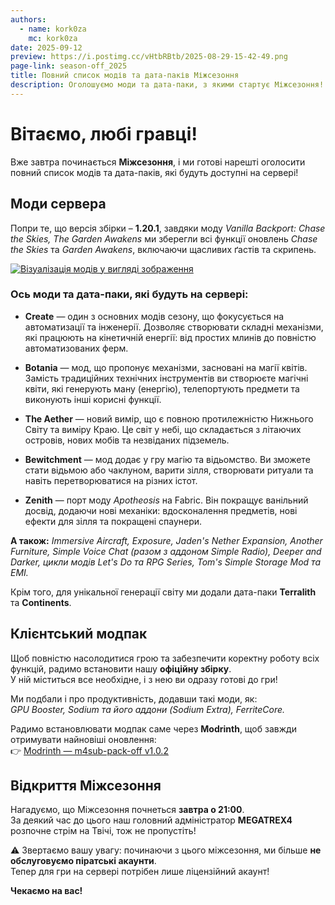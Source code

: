 ```yaml
---
authors:
  - name: kork0za
    mc: kork0za
date: 2025-09-12
preview: https://i.postimg.cc/vHtbRBtb/2025-08-29-15-42-49.png
page-link: season-off_2025
title: Повний список модів та дата-паків Міжсезоння
description: Оголошуємо моди та дата-паки, з якими стартує Міжсезоння!
---
```


# Вітаємо, любі гравці!  

Вже завтра починається **Міжсезоння**, і ми готові нарешті оголосити повний список модів та дата-паків, які будуть доступні на сервері!



## Моди сервера

Попри те, що версія збірки – **1.20.1**, завдяки моду *Vanilla Backport: Chase the Skies, The Garden Awakens* ми зберегли всі функції оновлень *Chase the Skies* та *Garden Awakens*, включаючи щасливих ґастів та скрипень.

[![Візуалізація модів у вигляді зображення](https://i.postimg.cc/kgP6sBXC/1123123123.png)](https://postimg.cc/7fXZYP2t)

### Ось моди та дата-паки, які будуть на сервері:

- **Create** — один з основних модів сезону, що фокусується на автоматизації та інженерії. Дозволяє створювати складні механізми, які працюють на кінетичній енергії: від простих млинів до повністю автоматизованих ферм.  

- **Botania** — мод, що пропонує механізми, засновані на магії квітів. Замість традиційних технічних інструментів ви створюєте магічні квіти, які генерують ману (енергію), телепортують предмети та виконують інші корисні функції.  

- **The Aether** — новий вимір, що є повною протилежністю Нижнього Світу та виміру Краю. Це світ у небі, що складається з літаючих островів, нових мобів та незвіданих підземель.  

- **Bewitchment** — мод додає у гру магію та відьомство. Ви зможете стати відьмою або чаклуном, варити зілля, створювати ритуали та навіть перетворюватися на різних істот.  

- **Zenith** — порт моду *Apotheosis* на Fabric. Він покращує ванільний досвід, додаючи нові механіки: вдосконалення предметів, нові ефекти для зілля та покращені спаунери.  

**А також:** *Immersive Aircraft, Exposure, Jaden's Nether Expansion, Another Furniture, Simple Voice Chat (разом з аддоном Simple Radio), Deeper and Darker, цикли модів Let's Do та RPG Series, Tom's Simple Storage Mod та EMI.*  

Крім того, для унікальної генерації світу ми додали дата-паки **Terralith** та **Continents**.



## Клієнтський модпак

Щоб повністю насолодитися грою та забезпечити коректну роботу всіх функцій, радимо встановити нашу **офіційну збірку**.  
У ній міститься все необхідне, і з нею ви одразу готові до гри!  

Ми подбали і про продуктивність, додавши такі моди, як:  
*GPU Booster, Sodium та його аддони (Sodium Extra), FerriteCore.*  

Радимо встановлювати модпак саме через **Modrinth**, щоб завжди отримувати найновіші оновлення:  
👉 [Modrinth — m4sub-pack-off v1.0.2](https://modrinth.com/modpack/m4sub-pack-off/version/1.0.2)



## Відкриття Міжсезоння

Нагадуємо, що Міжсезоння почнеться **завтра о 21:00**.  
За деякий час до цього наш головний адміністратор **MEGATREX4** розпочне стрім на Твічі, тож не пропустіть!  

⚠️ Звертаємо вашу увагу: починаючи з цього міжсезоння, ми більше **не обслуговуємо піратські акаунти**.  
Тепер для гри на сервері потрібен лише ліцензійний акаунт!



**Чекаємо на вас!**
